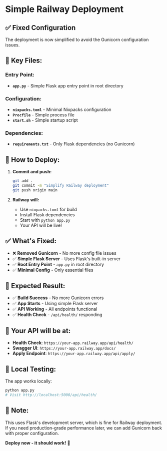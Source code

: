 # Simple Railway Deployment

## ✅ **Fixed Configuration**

The deployment is now simplified to avoid the Gunicorn configuration issues.

## 📁 **Key Files:**

### **Entry Point:**
- **`app.py`** - Simple Flask app entry point in root directory

### **Configuration:**
- **`nixpacks.toml`** - Minimal Nixpacks configuration
- **`Procfile`** - Simple process file
- **`start.sh`** - Simple startup script

### **Dependencies:**
- **`requirements.txt`** - Only Flask dependencies (no Gunicorn)

## 🚀 **How to Deploy:**

1. **Commit and push:**
   ```bash
   git add .
   git commit -m "Simplify Railway deployment"
   git push origin main
   ```

2. **Railway will:**
   - Use `nixpacks.toml` for build
   - Install Flask dependencies
   - Start with `python app.py`
   - Your API will be live!

## ✅ **What's Fixed:**

- ❌ **Removed Gunicorn** - No more config file issues
- ✅ **Simple Flask Server** - Uses Flask's built-in server
- ✅ **Root Entry Point** - `app.py` in root directory
- ✅ **Minimal Config** - Only essential files

## 🎯 **Expected Result:**

- ✅ **Build Success** - No more Gunicorn errors
- ✅ **App Starts** - Using simple Flask server
- ✅ **API Working** - All endpoints functional
- ✅ **Health Check** - `/api/health/` responding

## 📍 **Your API will be at:**
- **Health Check**: `https://your-app.railway.app/api/health/`
- **Swagger UI**: `https://your-app.railway.app/docs/`
- **Apply Endpoint**: `https://your-app.railway.app/api/apply/`

## 🔧 **Local Testing:**

The app works locally:
```bash
python app.py
# Visit http://localhost:5000/api/health/
```

## 📝 **Note:**

This uses Flask's development server, which is fine for Railway deployment. If you need production-grade performance later, we can add Gunicorn back with proper configuration.

**Deploy now - it should work!** 🎉
